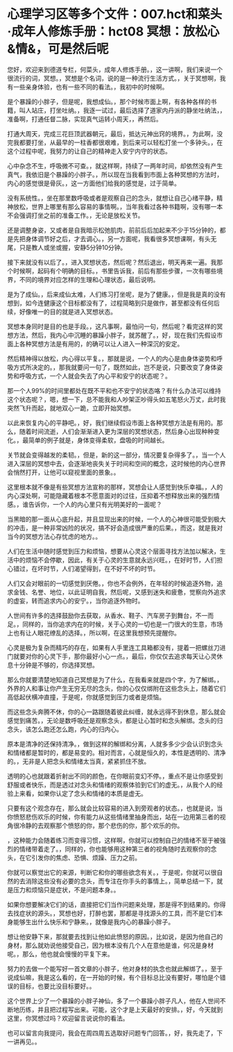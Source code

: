 # 心理学习区等多个文件：007.hct和菜头·成年人修炼手册：hct08 冥想：放松心&情&，可是然后呢 

您好，欢迎来到德道专栏，何菜头，成年人修炼手册。，这一讲啊，我们来说一个很流行的词，冥想。，冥想是个名词，说的是一种流行生活方式。，关于冥想啊，我有一些亲身体验，也有一些不同的看法。，我初中的时候啊。

是个暴躁的小胖子，但是呢，我想成仙。，那个时候市面上啊，有各种各样的书籍，叫人站庄，打坐吐纳。，我逐一试过，最后选择了道家内丹派的静坐吐纳法，，准备啊，打通任督二脉，实现真气运转小周天，，再然后。

打通大周天，完成三花巨顶武器朝元，最后，抵达元神出窍的境界。，为此啊，没完我都要打坐，从最早的一柱香都很艰难，到后来可以轻松打坐一个多钟头。，在这个过程中呢，我努力的让自己的精神走入安宁内守的状态。

心中杂念不生，呼吸微不可查。，就这样啊，持续了一两年时间，却依然没有产生真气，我依旧是个暴躁的小胖子。，所以现在当我看到市面上各种冥想的方法时，内心的感觉很是骨灰。，这一方面他们给我的感觉是，过于简单。

没有系统性。，坐在那里数呼吸或者是观察自己的念头，就想让自己心绪平静，精神放松，世界上哪里有那么容易的事情啊。，当年我看过各种书籍啊，没有哪一本不会强调打坐之前的准备工作。，无论是放松关节。

还是调整身姿，又或者是自我暗示松弛肌肉，前前后后加起来不少于15分钟的，都是先把身体调节好之后，才去调心。，另一方面呢，我看很多冥想课啊，有头无尾，只是教人或坐或握，安静5分钟10分钟。

接下来就没有以后了。，进入冥想状态，然后呢？然后退出，明天再来一遍。我那个时候啊，起码有个明确的目标。，书里告诉我，前后有那些步骤，一次有哪些境界，不同的境界对应怎样的生理和心理状态，最后说明。

是为了成仙。，后来成仙太难，人们练习打坐呢，是为了健康。，但是我是真的没有想到，如今连健康这个目标都没有了，过程简略到只是做作，甚至都没有任何后续，好像唯一的目的就是进入冥想状态。

冥想本身同时是目的也是手段。，这凡事啊，最怕问一句，然后呢？看完这样的冥想方法，然后，我内心中沉睡的暴躁小胖子，就苏醒了。，好，现在我们先假设市面上各种冥想方法是有用的，的确可以让人进入一种深沉的安定。

然后精神得以放松，内心得以平复。，那就是说，一个人的内心是由身体姿势和呼吸方式所决定的。，那我就要问一句了，既然如此，岂不是说，只要改变了身体姿势和呼吸方式，一个人就会失去了内心平和安宁的状态呢？。

那一个人99%的时间里都处在既不平和也不安宁的状态咯？有什么办法可以维持这个状态呢？，嗯，想一下，总不能我和人吵架正吵得头如五笔怒火万丈，此时我突然飞升而起，就地双心一跪，立即开始冥想。

以此来恢复内心的平静吧。，好，我们继续假设市面上各种冥想方法是有用的。那么，随着时间流逝，人们会渐渐进入更为深层的冥想状态，然后身心出现种种变化。，最简单的例子就是，身体变得柔软，盘吸的时间越长。

关节就会变得越发的柔韧。，但是，新的这一部分，情况要复杂得多了。，当一个人进入深层的冥想中去，会逐渐地丧失关于时间和空间的概念，这时候他的内心世界会悄然打开，让他可以窥视里面的景象。。

这里根本就不像是有些冥想方法宣称的那样，冥想会让人感觉到快乐幸福。，人的内心深处啊，可能隐藏着根本不愿意面对的过往，压抑着不想释放出来的强烈情感。，谁告诉你，一个人的内心里只有光明美好的一面呢？

当黑暗的那一面从心底升起，并且显现出来的时候，一个人的心神很可能受到极大的冲击，是一种非常凶险的状况，搞不好会造成很严重的后果。，而这，就是我对当今的冥想方法心存忧虑的地方。。

人们在生活中随时感觉到压力和烦恼，想要从心灵这个层面寻找方法加以解决，生活中的烦恼不会停歇，因此，有关于心灵的生意就永远兴旺。，在好时节，人们担心错过，在坏时节，人们渴望得到，在不好不坏的时节。

人们又会对眼前的一切感觉到厌倦。，你也不会例外，在年轻的时候追逐外物，追求金钱、名誉、地位，以此证明自我，然后呢，又感到迷失和疲惫，觉察向外追求的虚妄，转而追求内心的安宁。，当你追逐外物时。

人世间有许多的选择鼓励你去获取，从香水、鞋子、汽车房子到舞台，不一而足。，同样的，当你追求内在的时候，关于心灵的一切也是一门很大的生意，市场上也有让人眼花缭乱的选择。，所以啊，在这里我想预先提醒你。

心灵是极为复杂而精巧的存在，如果有人手里连工具箱都没有，提着一把螺丝刀进门就要对你的心灵下手，那你最好小心一点。，最后，你仅仅去追求每天让心灵休息十分钟是不够的，你选择冥想。

那么你就要清楚地知道自己冥想是为了什么，在我看来就是四个字，为了解绑。，外界的人和事让你产生无穷无尽的念头，你的心仅仅绑附在这些念头上，随着它们高低起伏横冲直撞，于是呢，你就感觉到压力或者是烦恼。

而这些念头奔腾不休，你的心一路跟随着彼此纠缠，就永远得不到休息，那么就会感觉到痛苦。，无论是数呼吸还是观察念头，都是让心暂时和念头解绑。念头的归念头，该怎么跑还怎么跑，内心的归内心。

原本是清净的还保持清净。，做到这样的解绑和分离，人就多多少少会认识到念头和情绪都是暂时的，都是易变的。相对而言，心就是恒久的，本性是透明的、清净的。，无非是人把念头和情绪太当真，紧紧抓住不放。

透明的心也就跟着折射出不同的颜色，在你眼前变幻不停。，重点不是让你感受到舒服或者快乐，而是透过对念头和情绪的观察体验到它们的虚无。，从我个人的经验上来看，如果你认定了念头和情绪的本质是虚无。

只要有这个观念存在，那么就会比较容易的进入到旁观者的状态。，也就是说，当你愤怒悲伤欢乐的时候，你有能力从这些情绪里抽身而出，站在一边用第三者的视角很冷静的去观察那个愤怒的你，那个悲伤的你，那个欢乐的你。

，这种能力会随着练习而变得习惯，这样啊，你就可以控制自己的情绪不至于被强烈的情绪带着走了。，同样的，你也能够用这种第三者的视角随时去观察你的念头，在它引发你的焦虑、恐惧、烦躁、压力之前。

你就可以察觉出它的来源，判断它和你的哪些欲念有关。，于是呢，你就可以很自然的去消除这些没有必要的念头，而专注在你手头的事情上。，简单总结一下，就是压力和烦恼只是症状，不是问题本身。。

如果你想要解决它们的话，直接把它们当作问题来处理，那是得不到结果的。你得去找症状的源头。，冥想也好，打醉也罢，那都是寻找源头的工具，而不是它们本身能够生出什么快乐和宁静来。，就像是我内心的暴躁小胖子。

想让他安静下来，那就要去找到让他如此愤怒的原因。，比如说，是因为他自己的身材，那么就劝说他接受自己，因为根本没有几个人在意他是谁，何况是身材呢。，那么，他也就会慢慢的平复下来。

努力的去做一个能写好一首文章的小胖子，他对身材的执念也就此解绑了。，至于说成仙嘛，我是这么看的，在一开始的时候，有个目标总比没有要好，哪怕是个错误的目标，也要比没目标要好。。

这个世界上少了一个暴躁的小胖子神仙，多了一个暴躁小胖子凡人，他在人世间不断地历练，并且把过程写出来。可能，这个才是上天最好的安排。，好，今天就到这里，你冥想过吗？欢迎留言说说你的看法。

也可以留言向我提问，我会在周四周五选取好问题专门回答。，好，我先走了，下一讲再见。。